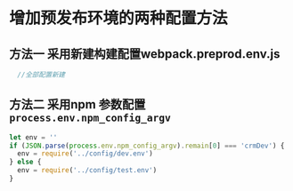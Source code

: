 # 增加预发布环境的两种配置方法
## 方法一 采用新建构建配置webpack.preprod.env.js
```javascript
  //全部配置新建
```

## 方法二 采用npm 参数配置 `process.env.npm_config_argv`
```javascript
let env = ''
if (JSON.parse(process.env.npm_config_argv).remain[0] === 'crmDev') {
  env = require('../config/dev.env')
} else {
  env = require('../config/test.env')
}

```
